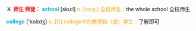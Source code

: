 ☀ <font color="red">**师生 师徒：**</font>
<font color="sky blue">**school**</font> [sku:l] 
<font color="orange">n. [sing.] 全校师生：</font>the whole school 全校师生

<font color="sky blue">**college**</font> ['kɒlɪdӡ] 
<font color="orange">n. [C] college中的教师和（或）学生：</font>了解即可
